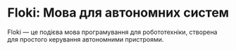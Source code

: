 # Floki: Мова для автономних систем
Floki — це подієва мова програмування для робототехніки, створена для простого керування автономними пристроями.
